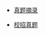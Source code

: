 - [真题摘录](https://github.com/linw7/Skill-Tree/blob/master/真题摘录.md)

- [校招真题](https://www.nowcoder.com/discuss/68802?type=0&order=0&pos=10&page=1)